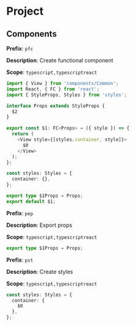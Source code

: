 # Project

## Components

**Prefix**: `pfc`

**Description**: Create functional component

**Scope**: `typescript,typescriptreact`

```typescript
import { View } from 'components/Common';
import React, { FC } from 'react';
import { StyleProps, Styles } from 'styles';

interface Props extends StyleProps {
  $2
}

export const $1: FC<Props> = ({ style }) => {
  return (
    <View style={[styles.container, style]}>
      $0
    </View>
  );
};

const styles: Styles = {
  container: {},
};

export type $1Props = Props;
export default $1;
```

**Prefix**: `pep`

**Description**: Export props

**Scope**: `typescript,typescriptreact`

```typescript
export type $1Props = Props;
```

**Prefix**: `pst`

**Description**: Create styles

**Scope**: `typescript,typescriptreact`

```typescript
const styles: Styles = {
  container: {
    $0
  },
};
```
